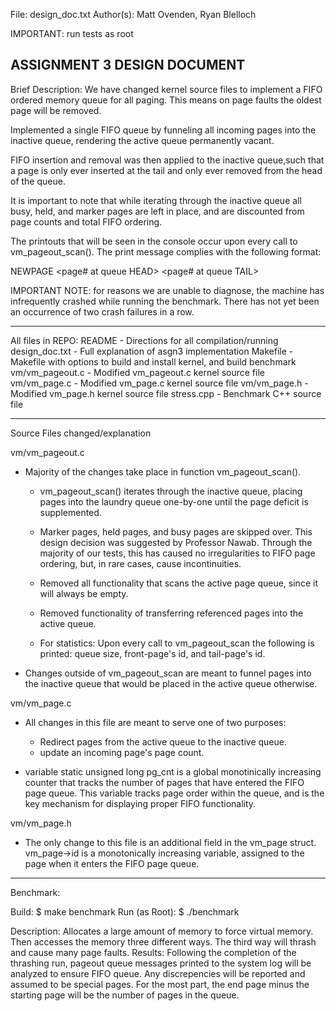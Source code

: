 File: design_doc.txt
Author(s): Matt Ovenden, Ryan Blelloch

IMPORTANT: run tests as root

ASSIGNMENT 3 DESIGN DOCUMENT
--------------------------------------
Brief Description:
We have changed kernel source files to implement a FIFO ordered memory
queue for all paging. This means on page faults the oldest page will be
removed.

Implemented a single FIFO queue by funneling all incoming pages into the
inactive queue, rendering the active queue permanently vacant.

FIFO insertion and removal was then applied to the inactive queue,such
that a page is only ever inserted at the tail and only ever removed from
the head of the queue.

It is important to note that while iterating through the inactive queue
all busy, held, and marker pages are left in place, and are discounted
from page counts and total FIFO ordering.

The printouts that will be seen in the console occur upon every call to
vm_pageout_scan(). The print message complies with the following format:

NEWPAGE <FIFO queue size> <page# at queue HEAD> <page# at queue TAIL>

IMPORTANT NOTE:
	for reasons we are unable to diagnose, the machine has
	infrequently crashed while running the benchmark. There has not
	yet been an occurrence of two crash failures in a row.
	
------------------------------------
All files in REPO:
README                  - Directions for all compilation/running
design_doc.txt          - Full explanation of asgn3 implementation
Makefile                - Makefile with options to build and install 
                          kernel, and build benchmark
vm/vm_pageout.c		- Modified vm_pageout.c kernel source file
vm/vm_page.c		- Modified vm_page.c kernel source file
vm/vm_page.h		- Modified vm_page.h kernel source file
stress.cpp      - Benchmark C++ source file

-----------------------------------
Source Files changed/explanation

vm/vm_pageout.c
  - Majority of the changes take place in function vm_pageout_scan().

    - vm_pageout_scan() iterates through the inactive queue, placing
      pages into the laundry queue one-by-one until the page deficit is
      supplemented.

    - Marker pages, held pages, and busy pages are skipped over. This
      design decision was suggested by Professor Nawab. Through the
      majority of our tests, this has caused no irregularities to FIFO
      page ordering, but, in rare cases, cause incontinuities.

    - Removed all functionality that scans the active page queue, since
      it will always be empty.

    - Removed functionality of transferring referenced pages into
      the active queue.

    - For statistics:
      Upon every call to vm_pageout_scan the following is printed:
      queue size, front-page's id, and tail-page's id.
      
  - Changes outside of vm_pageout_scan are meant to funnel pages into
    the inactive queue that would be placed in the active queue
    otherwise.
    
vm/vm_page.c
  - All changes in this file are meant to serve one of two purposes:
    - Redirect pages from the active queue to the inactive queue.
    - update an incoming page's page count. 

  - variable static unsigned long pg_cnt is a global monotinically
    increasing counter that tracks the number of pages that have
    entered the FIFO page queue. This variable tracks page order within
    the queue, and is the key mechanism for displaying proper FIFO
    functionality.

vm/vm_page.h
  - The only change to this file is an additional field in the vm_page
    struct. vm_page->id is a monotonically increasing variable, assigned
    to the page when it enters the FIFO page queue. 
-----------------------------------
Benchmark:

  Build:
    $ make benchmark
  Run (as Root):
    $ ./benchmark

  Description:
    Allocates a large amount of memory to force virtual memory.
    Then accesses the memory three different ways. The third way will
    thrash and cause many page faults. 
  Results:
    Following the completion of
    the thrashing run, pageout queue messages printed to the system
    log will be analyzed to ensure FIFO queue. Any discrepencies will
    be reported and assumed to be special pages. For the most part, 
    the end page minus the starting page will be the number of pages
    in the queue.
